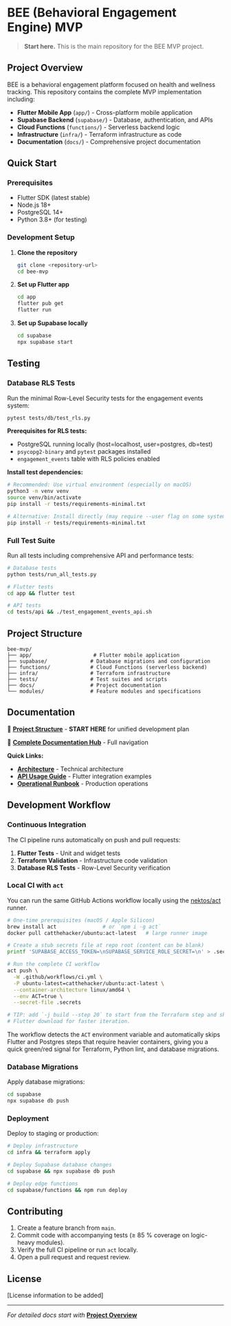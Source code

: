 # BEE (Behavioral Engagement Engine) MVP

> **Start here.** This is the main repository for the BEE MVP project.

## Project Overview

BEE is a behavioral engagement platform focused on health and wellness tracking.
This repository contains the complete MVP implementation including:

- **Flutter Mobile App** (`app/`) - Cross-platform mobile application
- **Supabase Backend** (`supabase/`) - Database, authentication, and APIs
- **Cloud Functions** (`functions/`) - Serverless backend logic
- **Infrastructure** (`infra/`) - Terraform infrastructure as code
- **Documentation** (`docs/`) - Comprehensive project documentation

## Quick Start

### Prerequisites

- Flutter SDK (latest stable)
- Node.js 18+
- PostgreSQL 14+
- Python 3.8+ (for testing)

### Development Setup

1. **Clone the repository**
   ```bash
   git clone <repository-url>
   cd bee-mvp
   ```

2. **Set up Flutter app**
   ```bash
   cd app
   flutter pub get
   flutter run
   ```

3. **Set up Supabase locally**
   ```bash
   cd supabase
   npx supabase start
   ```

## Testing

### Database RLS Tests

Run the minimal Row-Level Security tests for the engagement events system:

```bash
pytest tests/db/test_rls.py
```

**Prerequisites for RLS tests:**

- PostgreSQL running locally (host=localhost, user=postgres, db=test)
- `psycopg2-binary` and `pytest` packages installed
- `engagement_events` table with RLS policies enabled

**Install test dependencies:**

```bash
# Recommended: Use virtual environment (especially on macOS)
python3 -m venv venv
source venv/bin/activate
pip install -r tests/requirements-minimal.txt

# Alternative: Install directly (may require --user flag on some systems)
pip install -r tests/requirements-minimal.txt
```

### Full Test Suite

Run all tests including comprehensive API and performance tests:

```bash
# Database tests
python tests/run_all_tests.py

# Flutter tests
cd app && flutter test

# API tests
cd tests/api && ./test_engagement_events_api.sh
```

## Project Structure

```
bee-mvp/
├── app/                    # Flutter mobile application
├── supabase/              # Database migrations and configuration
├── functions/             # Cloud Functions (serverless backend)
├── infra/                 # Terraform infrastructure
├── tests/                 # Test suites and scripts
├── docs/                  # Project documentation
└── modules/               # Feature modules and specifications
```

## Documentation

🎯 **[Project Structure](docs/0_Initial_docs/bee_project_structure.md)** -
**START HERE** for unified development plan

📖 **[Complete Documentation Hub](docs/README.md)** - Full navigation

**Quick Links:**

- **[Architecture](docs/0_Initial_docs/bee_mvp_architecture.md)** - Technical
  architecture
- **[API Usage Guide](docs/2_epic_2_1/implementation/api-usage-guide.md)** -
  Flutter integration examples
- **[Operational Runbook](docs/2_epic_2_1/docs/operational-runbook.md)** -
  Production operations

## Development Workflow

### Continuous Integration

The CI pipeline runs automatically on push and pull requests:

1. **Flutter Tests** - Unit and widget tests
2. **Terraform Validation** - Infrastructure code validation
3. **Database RLS Tests** - Row-Level Security verification

### Local CI with `act`

You can run the same GitHub Actions workflow locally using the
[nektos/act](https://github.com/nektos/act) runner.

```bash
# One-time prerequisites (macOS / Apple Silicon)
brew install act               # or `npm i -g act`
docker pull catthehacker/ubuntu:act-latest   # large runner image

# Create a stub secrets file at repo root (content can be blank)
printf 'SUPABASE_ACCESS_TOKEN=\nSUPABASE_SERVICE_ROLE_SECRET=\n' > .secrets

# Run the complete CI workflow
act push \
  -W .github/workflows/ci.yml \
  -P ubuntu-latest=catthehacker/ubuntu:act-latest \
  --container-architecture linux/amd64 \
  --env ACT=true \
  --secret-file .secrets

# TIP: add `-j build --step 20` to start from the Terraform step and skip
# Flutter download for faster iteration.
```

The workflow detects the `ACT` environment variable and automatically skips
Flutter and Postgres steps that require heavier containers, giving you a quick
green/red signal for Terraform, Python lint, and database migrations.

### Database Migrations

Apply database migrations:

```bash
cd supabase
npx supabase db push
```

### Deployment

Deploy to staging or production:

```bash
# Deploy infrastructure
cd infra && terraform apply

# Deploy Supabase database changes
cd supabase && npx supabase db push

# Deploy edge functions
cd supabase/functions && npm run deploy
```

## Contributing

1. Create a feature branch from `main`.
2. Commit code with accompanying tests (≥ 85 % coverage on logic-heavy modules).
3. Verify the full CI pipeline or run `act` locally.
4. Open a pull request and request review.

## License

[License information to be added]

---

_For detailed docs start with_
**[Project Overview](docs/0_Initial_docs/project_overview.md)**
